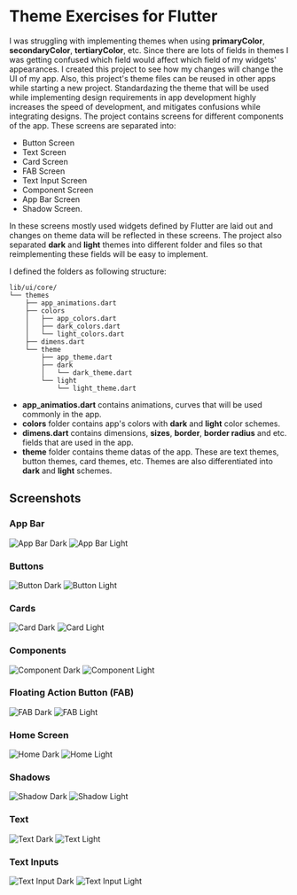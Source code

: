 # Theme Exercises for Flutter

I was struggling with implementing themes when using **primaryColor**, **secondaryColor**, **tertiaryColor**, etc. Since there are lots of fields in themes I was getting confused which field would affect which field of my widgets' appearances.
I created this project to see how my changes will change the UI of my app. Also, this project's theme files can be reused in other apps while starting a new project. Standardazing the theme that will be used while implementing design requirements in app development highly increases the speed of development, and mitigates confusions while integrating designs.
The project contains screens for different components of the app. These screens are separated into:

- Button Screen
- Text Screen
- Card Screen
- FAB Screen
- Text Input Screen
- Component Screen
- App Bar Screen
- Shadow Screen.

In these screens mostly used widgets defined by Flutter are laid out and changes on theme data will be reflected in these screens.
The project also separated **dark** and **light** themes into different folder and files so that reimplementing these fields will be easy to implement.

I defined the folders as following structure:

```
lib/ui/core/
└── themes
    ├── app_animations.dart
    ├── colors
    │   ├── app_colors.dart
    │   ├── dark_colors.dart
    │   └── light_colors.dart
    ├── dimens.dart
    └── theme
        ├── app_theme.dart
        ├── dark
        │   └── dark_theme.dart
        └── light
            └── light_theme.dart
```

- **app_animatios.dart** contains animations, curves that will be used commonly in the app.
- **colors** folder contains app's colors with **dark** and **light** color schemes.
- **dimens.dart** contains dimensions, **sizes**, **border**, **border radius** and etc. fields that are used in the app.
- **theme** folder contains theme datas of the app. These are text themes, button themes, card themes, etc. Themes are also differentiated into **dark** and **light** schemes.

## Screenshots

### App Bar

![App Bar Dark](./assets/screenshot/app_bar_dark.png)
![App Bar Light](./assets/screenshot/app_bar_light.png)

### Buttons

![Button Dark](./assets/screenshot/button_dark.png)
![Button Light](./assets/screenshot/button_light.png)

### Cards

![Card Dark](./assets/screenshot/card_dark.png)
![Card Light](./assets/screenshot/card_light.png)

### Components

![Component Dark](./assets/screenshot/component_dark.png)
![Component Light](./assets/screenshot/component_light.png)

### Floating Action Button (FAB)

![FAB Dark](./assets/screenshot/fab_dark.png)
![FAB Light](./assets/screenshot/fab_light.png)

### Home Screen

![Home Dark](./assets/screenshot/home_dark.png)
![Home Light](./assets/screenshot/home_light.png)

### Shadows

![Shadow Dark](./assets/screenshot/shadow_dark.png)
![Shadow Light](./assets/screenshot/shadow_light.png)

### Text

![Text Dark](./assets/screenshot/text_dark.png)
![Text Light](./assets/screenshot/text_light.png)

### Text Inputs

![Text Input Dark](./assets/screenshot/text_input_dark.png)
![Text Input Light](./assets/screenshot/text_input_light.png)
